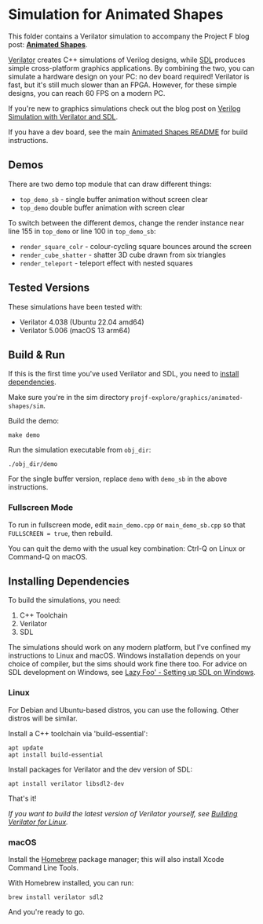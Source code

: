 # Simulation for Animated Shapes

This folder contains a Verilator simulation to accompany the Project F blog post: **[Animated Shapes](https://projectf.io/posts/animated-shapes/)**.

[Verilator](https://www.veripool.org/verilator/) creates C++ simulations of Verilog designs, while [SDL](https://www.libsdl.org) produces simple cross-platform graphics applications. By combining the two, you can simulate a hardware design on your PC: no dev board required! Verilator is fast, but it's still much slower than an FPGA. However, for these simple designs, you can reach 60 FPS on a modern PC.

If you're new to graphics simulations check out the blog post on [Verilog Simulation with Verilator and SDL](https://projectf.io/posts/verilog-sim-verilator-sdl/).

If you have a dev board, see the main [Animated Shapes README](../README.md) for build instructions.

## Demos

There are two demo top module that can draw different things:

* `top_demo_sb` - single buffer animation without screen clear
* `top_demo` double buffer animation with screen clear

To switch between the different demos, change the render instance near line 155 in `top_demo` or line 100 in `top_demo_sb`:

* `render_square_colr` - colour-cycling square bounces around the screen
* `render_cube_shatter` - shatter 3D cube drawn from six triangles
* `render_teleport` - teleport effect with nested squares

## Tested Versions

These simulations have been tested with:

* Verilator 4.038 (Ubuntu 22.04 amd64)
* Verilator 5.006 (macOS 13 arm64)

## Build & Run

If this is the first time you've used Verilator and SDL, you need to [install dependencies](#installing-dependencies).

Make sure you're in the sim directory `projf-explore/graphics/animated-shapes/sim`.

Build the demo:

```shell
make demo
```

Run the simulation executable from `obj_dir`:

```shell
./obj_dir/demo
```

For the single buffer version, replace `demo` with `demo_sb` in the above instructions.

### Fullscreen Mode

To run in fullscreen mode, edit `main_demo.cpp` or `main_demo_sb.cpp` so that `FULLSCREEN = true`, then rebuild.

You can quit the demo with the usual key combination: Ctrl-Q on Linux or Command-Q on macOS.

## Installing Dependencies

To build the simulations, you need:

1. C++ Toolchain
2. Verilator
3. SDL

The simulations should work on any modern platform, but I've confined my instructions to Linux and macOS. Windows installation depends on your choice of compiler, but the sims should work fine there too. For advice on SDL development on Windows, see [Lazy Foo' - Setting up SDL on Windows](https://lazyfoo.net/tutorials/SDL/01_hello_SDL/windows/index.php).

### Linux

For Debian and Ubuntu-based distros, you can use the following. Other distros will be similar.

Install a C++ toolchain via 'build-essential':

```shell
apt update
apt install build-essential
```

Install packages for Verilator and the dev version of SDL:

```shell
apt install verilator libsdl2-dev
```

That's it!

_If you want to build the latest version of Verilator yourself, see [Building Verilator for Linux](https://projectf.io/posts/building-ice40-fpga-toolchain/#verilator)._

### macOS

Install the [Homebrew](https://brew.sh/) package manager; this will also install Xcode Command Line Tools.

With Homebrew installed, you can run:

```shell
brew install verilator sdl2
```

And you're ready to go.
